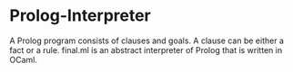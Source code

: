 # Prolog-Interpreter
A Prolog program consists of clauses and goals. A clause can be either a fact or a rule. 
final.ml is an abstract interpreter of Prolog that is written in OCaml. 
